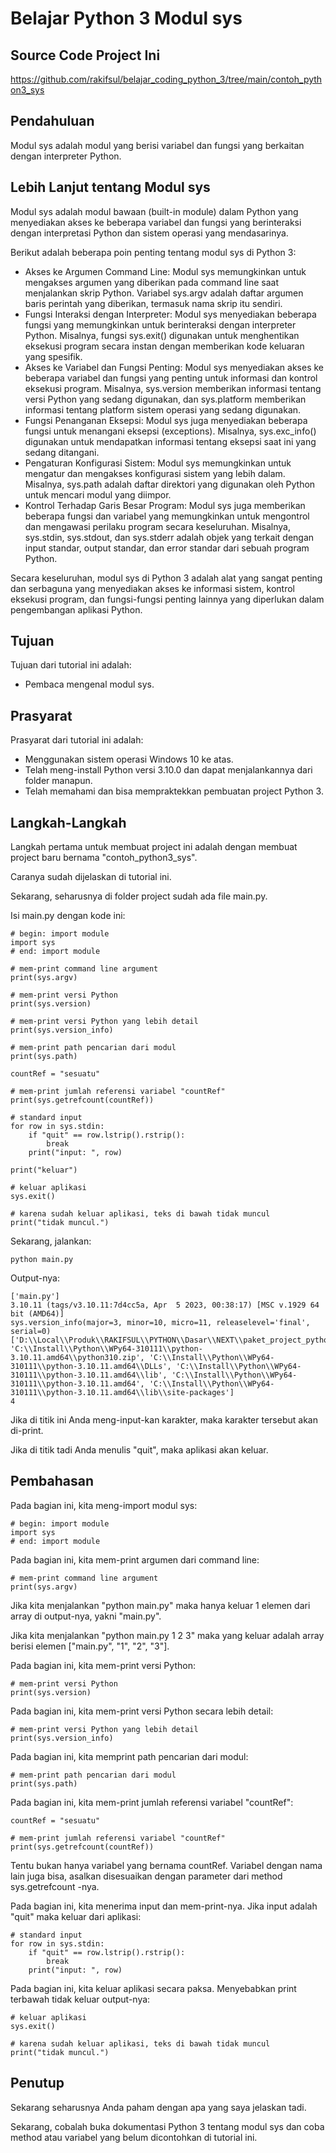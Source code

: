 # Belajar Python 3 Modul sys

## Source Code Project Ini

https://github.com/rakifsul/belajar_coding_python_3/tree/main/contoh_python3_sys

## Pendahuluan

Modul sys adalah modul yang berisi variabel dan fungsi yang berkaitan dengan interpreter Python.

## Lebih Lanjut tentang Modul sys

Modul sys adalah modul bawaan (built-in module) dalam Python yang menyediakan akses ke beberapa variabel dan fungsi yang berinteraksi dengan interpretasi Python dan sistem operasi yang mendasarinya.

Berikut adalah beberapa poin penting tentang modul sys di Python 3:

-   Akses ke Argumen Command Line: Modul sys memungkinkan untuk mengakses argumen yang diberikan pada command line saat menjalankan skrip Python. Variabel sys.argv adalah daftar argumen baris perintah yang diberikan, termasuk nama skrip itu sendiri.
-   Fungsi Interaksi dengan Interpreter: Modul sys menyediakan beberapa fungsi yang memungkinkan untuk berinteraksi dengan interpreter Python. Misalnya, fungsi sys.exit() digunakan untuk menghentikan eksekusi program secara instan dengan memberikan kode keluaran yang spesifik.
-   Akses ke Variabel dan Fungsi Penting: Modul sys menyediakan akses ke beberapa variabel dan fungsi yang penting untuk informasi dan kontrol eksekusi program. Misalnya, sys.version memberikan informasi tentang versi Python yang sedang digunakan, dan sys.platform memberikan informasi tentang platform sistem operasi yang sedang digunakan.
-   Fungsi Penanganan Eksepsi: Modul sys juga menyediakan beberapa fungsi untuk menangani eksepsi (exceptions). Misalnya, sys.exc_info() digunakan untuk mendapatkan informasi tentang eksepsi saat ini yang sedang ditangani.
-   Pengaturan Konfigurasi Sistem: Modul sys memungkinkan untuk mengatur dan mengakses konfigurasi sistem yang lebih dalam. Misalnya, sys.path adalah daftar direktori yang digunakan oleh Python untuk mencari modul yang diimpor.
-   Kontrol Terhadap Garis Besar Program: Modul sys juga memberikan beberapa fungsi dan variabel yang memungkinkan untuk mengontrol dan mengawasi perilaku program secara keseluruhan. Misalnya, sys.stdin, sys.stdout, dan sys.stderr adalah objek yang terkait dengan input standar, output standar, dan error standar dari sebuah program Python.

Secara keseluruhan, modul sys di Python 3 adalah alat yang sangat penting dan serbaguna yang menyediakan akses ke informasi sistem, kontrol eksekusi program, dan fungsi-fungsi penting lainnya yang diperlukan dalam pengembangan aplikasi Python.

## Tujuan

Tujuan dari tutorial ini adalah:

-   Pembaca mengenal modul sys.

## Prasyarat

Prasyarat dari tutorial ini adalah:

-   Menggunakan sistem operasi Windows 10 ke atas.
-   Telah meng-install Python versi 3.10.0 dan dapat menjalankannya dari folder manapun.
-   Telah memahami dan bisa mempraktekkan pembuatan project Python 3.

## Langkah-Langkah

Langkah pertama untuk membuat project ini adalah dengan membuat project baru bernama "contoh_python3_sys".

Caranya sudah dijelaskan di tutorial ini.

Sekarang, seharusnya di folder project sudah ada file main.py.

Isi main.py dengan kode ini:

```
# begin: import module
import sys
# end: import module

# mem-print command line argument
print(sys.argv)

# mem-print versi Python
print(sys.version)

# mem-print versi Python yang lebih detail
print(sys.version_info)

# mem-print path pencarian dari modul
print(sys.path)

countRef = "sesuatu"

# mem-print jumlah referensi variabel "countRef"
print(sys.getrefcount(countRef))

# standard input
for row in sys.stdin:
	if "quit" == row.lstrip().rstrip():
		break
	print("input: ", row)

print("keluar")

# keluar aplikasi
sys.exit()

# karena sudah keluar aplikasi, teks di bawah tidak muncul
print("tidak muncul.")
```

Sekarang, jalankan:

```
python main.py
```

Output-nya:

```
['main.py']
3.10.11 (tags/v3.10.11:7d4cc5a, Apr  5 2023, 00:38:17) [MSC v.1929 64 bit (AMD64)]
sys.version_info(major=3, minor=10, micro=11, releaselevel='final', serial=0)
['D:\\Local\\Produk\\RAKIFSUL\\PYTHON\\Dasar\\NEXT\\paket_project_python3_dasar_next\\contoh_python3_sys', 'C:\\Install\\Python\\WPy64-310111\\python-3.10.11.amd64\\python310.zip', 'C:\\Install\\Python\\WPy64-310111\\python-3.10.11.amd64\\DLLs', 'C:\\Install\\Python\\WPy64-310111\\python-3.10.11.amd64\\lib', 'C:\\Install\\Python\\WPy64-310111\\python-3.10.11.amd64', 'C:\\Install\\Python\\WPy64-310111\\python-3.10.11.amd64\\lib\\site-packages']
4
```

Jika di titik ini Anda meng-input-kan karakter, maka karakter tersebut akan di-print.

Jika di titik tadi Anda menulis "quit", maka aplikasi akan keluar.

## Pembahasan

Pada bagian ini, kita meng-import modul sys:

```
# begin: import module
import sys
# end: import module
```

Pada bagian ini, kita mem-print argumen dari command line:

```
# mem-print command line argument
print(sys.argv)
```

Jika kita menjalankan "python main.py" maka hanya keluar 1 elemen dari array di output-nya, yakni "main.py".

Jika kita menjalankan "python main.py 1 2 3" maka yang keluar adalah array berisi elemen ["main.py", "1", "2", "3"].

Pada bagian ini, kita mem-print versi Python:

```
# mem-print versi Python
print(sys.version)
```

Pada bagian ini, kita mem-print versi Python secara lebih detail:

```
# mem-print versi Python yang lebih detail
print(sys.version_info)
```

Pada bagian ini, kita memprint path pencarian dari modul:

```
# mem-print path pencarian dari modul
print(sys.path)
```

Pada bagian ini, kita mem-print jumlah referensi variabel "countRef":

```
countRef = "sesuatu"

# mem-print jumlah referensi variabel "countRef"
print(sys.getrefcount(countRef))
```

Tentu bukan hanya variabel yang bernama countRef. Variabel dengan nama lain juga bisa, asalkan disesuaikan dengan parameter dari method sys.getrefcount -nya.

Pada bagian ini, kita menerima input dan mem-print-nya. Jika input adalah "quit" maka keluar dari aplikasi:

```
# standard input
for row in sys.stdin:
	if "quit" == row.lstrip().rstrip():
		break
	print("input: ", row)
```

Pada bagian ini, kita keluar aplikasi secara paksa. Menyebabkan print terbawah tidak keluar output-nya:

```
# keluar aplikasi
sys.exit()

# karena sudah keluar aplikasi, teks di bawah tidak muncul
print("tidak muncul.")
```

## Penutup

Sekarang seharusnya Anda paham dengan apa yang saya jelaskan tadi.

Sekarang, cobalah buka dokumentasi Python 3 tentang modul sys dan coba method atau variabel yang belum dicontohkan di tutorial ini.
